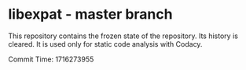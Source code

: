 # libexpat - master branch

This repository contains the frozen state of the repository.
Its history is cleared. It is used only for static code
analysis with Codacy.

Commit Time: 1716273955